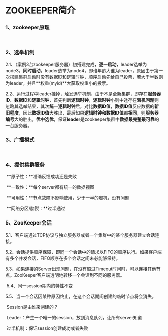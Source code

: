 # ZOOKEEPER简介

### 1、zookeeper原理

​	

### 2、选举机制

​	2.1、（案例3台zookeeper服务器）初搭建完成，**逐一启动**，leader选举为node3，**同时启动**，leader选举为node4，即谁年龄大谁为leader，原因由于第一次搭建集群启动时没有数据ID和逻辑时钟，顺序启动先给自己投票，若大于半数则为leader，并且**权重(myid)**大获取权重小的投票。

​	2.2、运行过程中leader挂掉，触发选举机制，由于不是全新集群，即存在**服务器ID**、**数据ID**和**逻辑时钟**，首先判断**逻辑时钟**，**逻辑时钟**小则中途存在**宕机问题**则忽略其选举结果，其次**统一逻辑时钟**后，对比**数据ID值**，**数据ID值**反应数据的**新旧程度**，因此**数据ID值**大胜出，最后如果**逻辑时钟和数据ID值**都**相同**，则**服务器编号**大的胜出，**优中选优**，保证**leader**是zookeeper集群中**数据最完整最可靠**的一台服务器。

### 3、广播模式

​	

### 4、提供集群服务

​	**原子性：**准确反馈成功还是失败

​	**一致性：**每个server都有统一的数据视图

​	**可用性：**节点故障不影响使用，少于一半的宕机，没有问题

​	**网络分区/脑裂：**过半通过

### 5、ZooKeeper会话

​	5.1、客户端通过TCP协议与独立服务器或者一个集群中的某个服务器建立会话连接。

​	5.2、会话提供顺序保障，即同一个会话中的请求以FIFO的顺序执行。如果客户端有多个并发会话，FIFO顺序在多个会话之间未必能够保持。

​	5.3、如果连接的Server出现问题，在没有超过Timeout时间时，可以连接其他节点。ZooKeeper客户端透明地转移一个会话到不同的服务器。

​	5.4、同一session期内的特性不变

​	5.5、当一个会话因某种原因终止，在这个会话期间创建的临时节点将会消失。

​	Session是由谁来创建的？

​	Leader：产生一个唯一的session，放到消息队列，让所有server知道

​	过半机制：保证session创建成功或者失败

​		